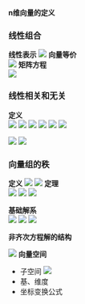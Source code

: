**n维向量的定义**  



### 线性组合
**线性表示** 
![](../picture/线性表示.png)
**向量等价**  
![](../picture/线性相关.png)
**矩阵方程**  
![](../picture/线性组合与矩阵方程.png)

### 线性相关和无关
**定义**  
![](../picture/线性相关关.png)
![](../picture/线性相关推论1.png)
![](../picture/线性相关推论2.png)
![](../picture/线性相关推论3.png)
![](../picture/线性相关推论44.png)
![](../picture/线性相关推论4.png)

![](../picture/线性相关推论5.png)
![](../picture/线性无关证明.png)

### 向量组的秩
**定义** 
![](../picture/向量组的秩定义1.png)
![](../picture/向量组的秩定义2.png)
**定理**  
![](../picture/向量组的秩定理4.png)
![](../picture/向量组的秩定理5.png)
![](../picture/向量组的秩定理6.png)


**基础解系**  
![](../picture/基础解系推论.png)
![](../picture/基础解系推论1.png)
![](../picture/基础解系.png)

**非齐次方程解的结构** 

![](../picture/解的结构.png)
**向量空间**  
- 子空间
![](../picture/解的结构.png)
- 基、维度
- 坐标变换公式